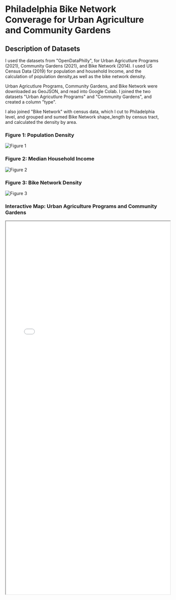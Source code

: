 # Philadelphia Bike Network Converage for Urban Agriculture and Community Gardens

## Description of Datasets
I used the datasets from "OpenDataPhilly", for Urban Agricutlure Programs (2021), Community Gardens (2021), and Bike Network (2014). I used US Census Data (2019) for population and household Income, and the calculation of population density,as well as the bike network density. 

Urban Agricutlure Programs, Community Gardens, and Bike Network were downloaded as GeoJSON, and read into Google Colab. I joined the two datasets "Urban Agricutlure Programs" and "Community Gardens", and created a column "type".

I also joined "Bike Network" with census data, which I cut to Philadelphia level, and grouped and sumed Bike Network shape_length by census tract, and calculated the density by area.

### Figure 1: Population Density
![Figure 1](https://user-images.githubusercontent.com/118480366/208327547-e3b249ed-3b55-4839-8ef8-e2b20a1e4666.png)

### Figure 2: Median Household Income
![Figure 2](https://user-images.githubusercontent.com/118480366/208328030-9f4561d2-be75-4980-8d3a-fb7a35248687.png)

### Figure 3: Bike Network Density
![Figure 3](https://user-images.githubusercontent.com/118480366/208328097-a3cd31b0-231c-4328-94f6-7616a6b12e0a.png)

### Interactive Map: Urban Agriculture Programs and Community Gardens
<iframe src="final.html" height="1200" width="105%"></iframe>
